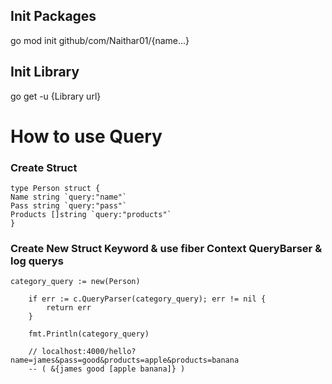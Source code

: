 ## Init Packages

go mod init github/com/Naithar01/{name...}

## Init Library

go get -u {Library url}

# How to use Query

### Create Struct

```
type Person struct {
Name string `query:"name"`
Pass string `query:"pass"`
Products []string `query:"products"`
}
```

### Create New Struct Keyword & use fiber Context QueryBarser & log querys

```
category_query := new(Person)

	if err := c.QueryParser(category_query); err != nil {
		return err
	}

	fmt.Println(category_query)

    // localhost:4000/hello?name=james&pass=good&products=apple&products=banana
    -- ( &{james good [apple banana]} )
```
